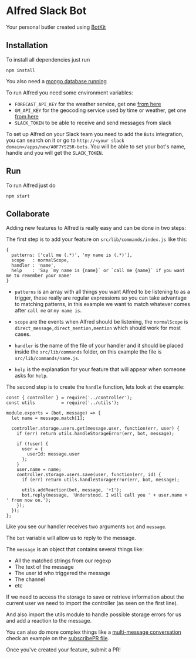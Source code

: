 # Alfred Slack Bot

Your personal butler created using [BotKit](https://github.com/howdyai/botkit)

## Installation

To install all dependencies just run

    npm install

You also need a [mongo database running](https://docs.mongodb.com/manual/installation/)

To run Alfred you need some environment variables:

- `FORECAST_API_KEY` for the weather service, get one [from here](https://developer.forecast.io/)
- `GM_API_KEY` for the geocoding service used by time or weather, get one [from here](console.developers.google.com)
- `SLACK_TOKEN` to be able to receive and send messages from slack

To set up Alfred on your Slack team you need to add the `Bots` integration, you can search on it or go to `http://<your slack domain>/apps/new/A0F7YS25R-bots`. You will be able to set your bot's name, handle and you will get the `SLACK_TOKEN`.

## Run

To run Alfred just do

    npm start

## Collaborate

Adding new features to Alfred is really easy and can be done in two steps:

The first step is to add your feature on `src/lib/commands/index.js` like this:

    {
      patterns: ['call me (.*)', 'my name is (.*)'],
      scope   : normalScope,
      handler : 'name',
      help    : 'Say `my name is {name}` or `call me {name}` if you want me to remember your name'
    }

- `patterns` is an array with all things you want Alfred to be listening to as a trigger, these really are regular expressions so you can take advantage to matching patterns, in this example we want to match whatever comes after `call me` or `my name is`.

- `scope` are the events when Alfred should be listening, the `normalScope` is `direct_message,direct_mention,mention` which should work for most cases.

- `handler` is the name of the file of your handler and it should be placed inside the `src/lib/commands` folder, on this example the file is `src/lib/commands/name.js`.

- `help` is the explanation for your feature that will appear when someone asks for `help`.



The second step is to create the `handle` function, lets look at the example:

    const { controller } = require('../controller');
    const utils          = require('../utils');

    module.exports = (bot, message) => {
      let name = message.match[1];

      controller.storage.users.get(message.user, function(err, user) {
        if (err) return utils.handleStorageError(err, bot, message);

        if (!user) {
          user = {
            userId: message.user
          };
        }
        user.name = name;
        controller.storage.users.save(user, function(err, id) {
          if (err) return utils.handleStorageError(err, bot, message);

          utils.addReaction(bot, message, '+1');
          bot.reply(message, 'Understood. I will call you ' + user.name + ' from now on.');
        });
      });
    };

Like you see our handler receives two arguments `bot` and `message`.

The `bot` variable will allow us to reply to the message.

The `message` is an object that contains several things like:

- All the matched strings from our regexp
- The text of the message
- The user id who triggered the message
- The channel
- etc

If we need to access the storage to save or retrieve information about the current user we need to import the controller (as seen on the first line).

And also import the utils module to handle possible storage errors for us and add a reaction to the message.

You can also do more complex things like a [multi-message conversation](https://github.com/howdyai/botkit#botstartprivateconversation) check an example on the [subscribePR file](src/lib/commands/subscribePR.js).


Once you've created your feature, submit a PR!
